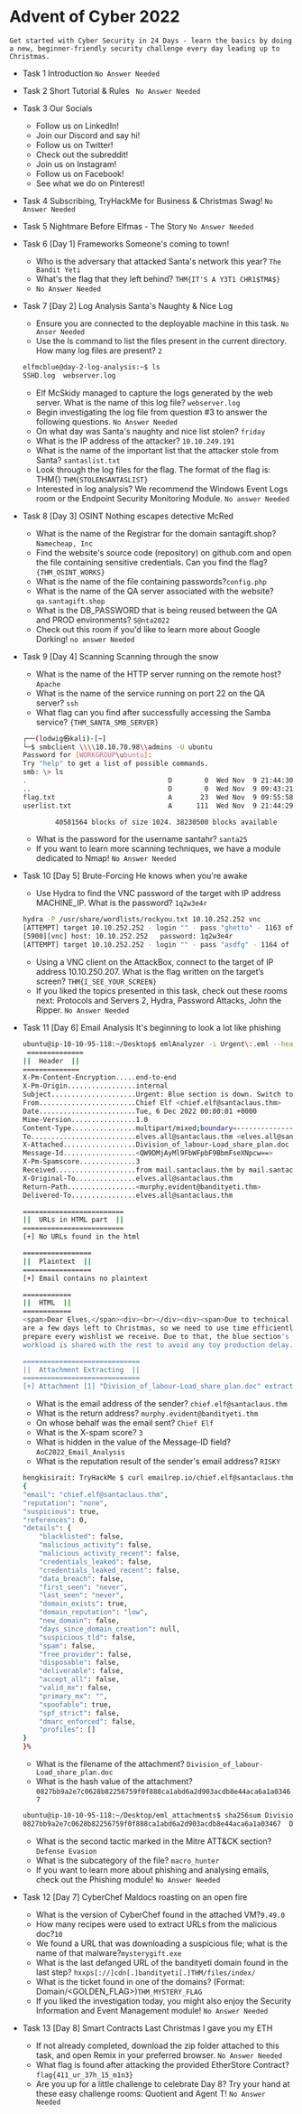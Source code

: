 # Advent of Cyber 2022  
    Get started with Cyber Security in 24 Days - learn the basics by doing a new, beginner-friendly security challenge every day leading up to Christmas.

+ Task 1  Introduction `No Answer Needed`
+ Task 2  Short Tutorial & Rules ` No Answer Needed`
+ Task 3  Our Socials
    - Follow us on LinkedIn!
    - Join our Discord and say hi!
    - Follow us on Twitter!
    - Check out the subreddit!
    - Join us on Instagram! 
    - Follow us on Facebook!
    - See what we do on Pinterest! 
+ Task 4  Subscribing, TryHackMe for Business & Christmas Swag! `No Answer Needed`
+ Task 5  Nightmare Before Elfmas - The Story `No Answer Needed`
+ Task 6  [Day 1] Frameworks Someone's coming to town!
    - Who is the adversary that attacked Santa's network this year? `The Bandit Yeti`
    - What's the flag that they left behind?    `THM{IT'S A Y3T1 CHR1$TMA$}`
    - `No Answer Needed`
+ Task 7  [Day 2] Log Analysis Santa's Naughty & Nice Log
    - Ensure you are connected to the deployable machine in this task. `No Anser Needed`
    - Use the ls command to list the files present in the current directory. How many log files are present? `2`
    ```bash
    elfmcblue@day-2-log-analysis:~$ ls
    SSHD.log  webserver.log
    ```
    - Elf McSkidy managed to capture the logs generated by the web server. What is the name of this log file? `webserver.log`
    - Begin investigating the log file from question #3 to answer the following questions. `No Answer Needed`
    - On what day was Santa's naughty and nice list stolen? `friday`
    - What is the IP address of the attacker? `10.10.249.191`
    - What is the name of the important list that the attacker stole from Santa? `santaslist.txt`
    - Look through the log files for the flag. The format of the flag is: THM{} `THM{STOLENSANTASLIST}`
    - Interested in log analysis? We recommend the Windows Event Logs room or the Endpoint Security Monitoring Module. `No answer Needed`
+ Task 8  [Day 3] OSINT Nothing escapes detective McRed
    - What is the name of the Registrar for the domain santagift.shop? `Namecheap, Inc`
    - Find the website's source code (repository) on github.com and open the file containing sensitive credentials. Can you find the flag? `{THM_OSINT_WORKS}`
    - What is the name of the file containing passwords?`config.php`
    - What is the name of the QA server associated with the website? `qa.santagift.shop`
    - What is the DB_PASSWORD that is being reused between the QA and PROD environments? `S@nta2022`
    - Check out this room if you'd like to learn more about Google Dorking! `no answer Needed`
+ Task 9  [Day 4] Scanning Scanning through the snow
    - What is the name of the HTTP server running on the remote host? `Apache`
    - What is the name of the service running on port 22 on the QA server? `ssh`
    - What flag can you find after successfully accessing the Samba service? `{THM_SANTA_SMB_SERVER}`
    ```bash
    ┌──(lodwig㉿kali)-[~]
    └─$ smbclient \\\\10.10.70.98\\admins -U ubuntu
    Password for [WORKGROUP\ubuntu]:
    Try "help" to get a list of possible commands.
    smb: \> ls
    .                                   D        0  Wed Nov  9 21:44:30 2022
    ..                                  D        0  Wed Nov  9 09:43:21 2022
    flag.txt                            A       23  Wed Nov  9 09:55:58 2022
    userlist.txt                        A      111  Wed Nov  9 21:44:29 2022

            40581564 blocks of size 1024. 38230500 blocks available
    ```
    - What is the password for the username santahr? `santa25`
    - If you want to learn more scanning techniques, we have a module dedicated to Nmap! `No Answer Needed`

+ Task 10  [Day 5] Brute-Forcing He knows when you're awake
    - Use Hydra to find the VNC password of the target with IP address MACHINE_IP. What is the password? `1q2w3e4r`
    ```bash
    hydra -P /usr/share/wordlists/rockyou.txt 10.10.252.252 vnc
    [ATTEMPT] target 10.10.252.252 - login "" - pass "ghetto" - 1163 of 14344398 [child 13] (0/0)
    [5900][vnc] host: 10.10.252.252   password: 1q2w3e4r
    [ATTEMPT] target 10.10.252.252 - login "" - pass "asdfg" - 1164 of 14344398 [child 12] (0/0)
    ```
    - Using a VNC client on the AttackBox, connect to the target of IP address 10.10.250.207. What is the flag written on the target’s screen? `THM{I_SEE_YOUR_SCREEN}`
    - If you liked the topics presented in this task, check out these rooms next: Protocols and Servers 2, Hydra, Password Attacks, John the Ripper. `No Answer Needed`

+ Task 11  [Day 6] Email Analysis It's beginning to look a lot like phishing
    
    ```bash
    ubuntu@ip-10-10-95-118:~/Desktop$ emlAnalyzer -i Urgent\:.eml --header --html -u --text --extract-all
     ==============
    ||  Header  ||
    ==============
    X-Pm-Content-Encryption.....end-to-end
    X-Pm-Origin.................internal
    Subject.....................Urgent: Blue section is down. Switch to the load share plan!
    From........................Chief Elf <chief.elf@santaclaus.thm>
    Date........................Tue, 6 Dec 2022 00:00:01 +0000
    Mime-Version................1.0
    Content-Type................multipart/mixed;boundary=---------------------03edd9c682a0c8f60d54b9e4bb86659f
    To..........................elves.all@santaclaus.thm <elves.all@santaclaus.thm>
    X-Attached..................Division_of_labour-Load_share_plan.doc
    Message-Id..................<QW9DMjAyMl9FbWFpbF9BbmFseXNpcw==>
    X-Pm-Spamscore..............3
    Received....................from mail.santaclaus.thm by mail.santaclaus.thm; Tue, 6 Dec 2022 00:00:01 +0000
    X-Original-To...............elves.all@santaclaus.thm
    Return-Path.................<murphy.evident@bandityeti.thm>
    Delivered-To................elves.all@santaclaus.thm

    =========================
    ||  URLs in HTML part  ||
    =========================
    [+] No URLs found in the html

    =================
    ||  Plaintext  ||
    =================
    [+] Email contains no plaintext

    ============
    ||  HTML  ||
    ============
    <span>Dear Elves,</span><div><br></div><div><span>Due to technical problems in the blue section of our toy factory, we are having difficulties preparing some toys. </span></div><div><br></div><div><span>There
    are a few days left to Christmas, so we need to use time efficiently to
    prepare every wishlist we receive. Due to that, the blue section's 
    workload is shared with the rest to avoid any toy production delay.</span></div><div><br></div><div><span>The detailed division of labour is included in the attached document.</span></div><div><br></div><div><span>Good luck to you all.</span></div><div><br></div><div><b><span>Chief Elf</span></b></div><div><br></div>

    =============================
    ||  Attachment Extracting  ||
    =============================
    [+] Attachment [1] "Division_of_labour-Load_share_plan.doc" extracted to eml_attachments/Division_of_labour-Load_share_plan.doc

    ```
    - What is the email address of the sender? `chief.elf@santaclaus.thm`
    - What is the return address? `murphy.evident@bandityeti.thm`
    - On whose behalf was the email sent? `Chief Elf`
    - What is the X-spam score? `3`
    - What is hidden in the value of the Message-ID field? `AoC2022_Email_Analysis`
    - What is the reputation result of the sender's email address? `RISKY`
    ```bash
    hengkisirait: TryHackMe $ curl emailrep.io/chief.elf@santaclaus.thm
    {
    "email": "chief.elf@santaclaus.thm",
    "reputation": "none",
    "suspicious": true,
    "references": 0,
    "details": {
        "blacklisted": false,
        "malicious_activity": false,
        "malicious_activity_recent": false,
        "credentials_leaked": false,
        "credentials_leaked_recent": false,
        "data_breach": false,
        "first_seen": "never",
        "last_seen": "never",
        "domain_exists": true,
        "domain_reputation": "low",
        "new_domain": false,
        "days_since_domain_creation": null,
        "suspicious_tld": false,
        "spam": false,
        "free_provider": false,
        "disposable": false,
        "deliverable": false,
        "accept_all": false,
        "valid_mx": false,
        "primary_mx": "",
        "spoofable": true,
        "spf_strict": false,
        "dmarc_enforced": false,
        "profiles": []
    }
    }%
    ```
    - What is the filename of the attachment? `Division_of_labour-Load_share_plan.doc`
    - What is the hash value of the attachment? `0827bb9a2e7c0628b82256759f0f888ca1abd6a2d903acdb8e44aca6a1a03467`
    ```bash
    ubuntu@ip-10-10-95-118:~/Desktop/eml_attachments$ sha256sum Division_of_labour-Load_share_plan.doc 
    0827bb9a2e7c0628b82256759f0f888ca1abd6a2d903acdb8e44aca6a1a03467  Division_of_labour-Load_share_plan.doc
    ```
    - What is the second tactic marked in the Mitre ATT&CK section? `Defense Evasion`
    - What is the subcategory of the file? `macro_hunter`
    - If you want to learn more about phishing and analysing emails, check out the Phishing module! `No Answer Needed`

+ Task 12  [Day 7] CyberChef Maldocs roasting on an open fire
    - What is the version of CyberChef found in the attached VM?`9.49.0`
    - How many recipes were used to extract URLs from the malicious doc?`10`
    - We found a URL that was downloading a suspicious file; what is the name of that malware?`mysterygift.exe`
    - What is the last defanged URL of the bandityeti domain found in the last step? `hxxps[://]cdn[.]bandityeti[.]THM/files/index/`
    - What is the ticket found in one of the domains? (Format: Domain/<GOLDEN_FLAG>)`THM_MYSTERY_FLAG`
    - If you liked the investigation today, you might also enjoy the Security Information and Event Management module! `No Answer Needed`

+ Task 13  [Day 8] Smart Contracts Last Christmas I gave you my ETH
    - If not already completed, download the zip folder attached to this task, and open Remix in your preferred browser. `No Answer Needed`
    - What flag is found after attacking the provided EtherStore Contract?`flag{411_ur_37h_15_m1n3}`
    - Are you up for a little challenge to celebrate Day 8? Try your hand at these easy challenge rooms: Quotient and Agent T! `No Answer Needed`